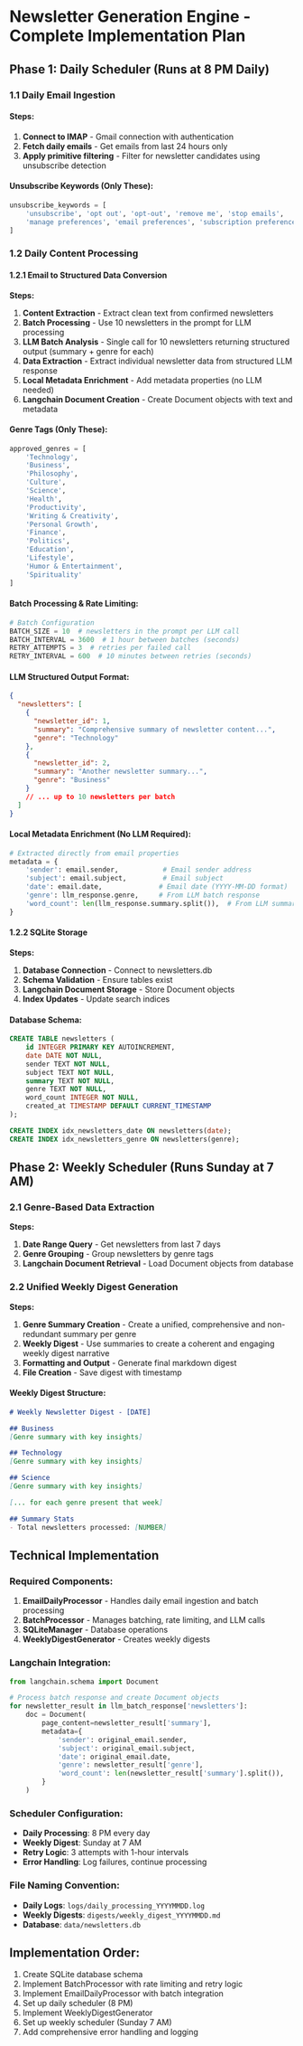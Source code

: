 # Newsletter Generation Engine - Complete Implementation Plan

## Phase 1: Daily Scheduler (Runs at 8 PM Daily)

### 1.1 Daily Email Ingestion
#### Steps:
1. **Connect to IMAP** - Gmail connection with authentication
2. **Fetch daily emails** - Get emails from last 24 hours only
3. **Apply primitive filtering** - Filter for newsletter candidates using unsubscribe detection

#### Unsubscribe Keywords (Only These):
```python
unsubscribe_keywords = [
    'unsubscribe', 'opt out', 'opt-out', 'remove me', 'stop emails',
    'manage preferences', 'email preferences', 'subscription preferences'
]
```

### 1.2 Daily Content Processing

#### 1.2.1 Email to Structured Data Conversion
**Steps:**
1. **Content Extraction** - Extract clean text from confirmed newsletters
2. **Batch Processing** - Use 10 newsletters in the prompt for LLM processing
3. **LLM Batch Analysis** - Single call for 10 newsletters returning structured output (summary + genre for each)
4. **Data Extraction** - Extract individual newsletter data from structured LLM response
5. **Local Metadata Enrichment** - Add metadata properties (no LLM needed)
6. **Langchain Document Creation** - Create Document objects with text and metadata

#### Genre Tags (Only These):
```python
approved_genres = [
    'Technology',
    'Business',
    'Philosophy',
    'Culture',
    'Science',
    'Health',
    'Productivity',
    'Writing & Creativity',
    'Personal Growth',
    'Finance',
    'Politics',
    'Education',
    'Lifestyle',
    'Humor & Entertainment',
    'Spirituality'
]
```

#### Batch Processing & Rate Limiting:
```python
# Batch Configuration
BATCH_SIZE = 10  # newsletters in the prompt per LLM call
BATCH_INTERVAL = 3600  # 1 hour between batches (seconds)
RETRY_ATTEMPTS = 3  # retries per failed call
RETRY_INTERVAL = 600  # 10 minutes between retries (seconds)
```

#### LLM Structured Output Format:
```json
{
  "newsletters": [
    {
      "newsletter_id": 1,
      "summary": "Comprehensive summary of newsletter content...",
      "genre": "Technology"
    },
    {
      "newsletter_id": 2, 
      "summary": "Another newsletter summary...",
      "genre": "Business"
    }
    // ... up to 10 newsletters per batch
  ]
}
```

#### Local Metadata Enrichment (No LLM Required):
```python
# Extracted directly from email properties
metadata = {
    'sender': email.sender,           # Email sender address  
    'subject': email.subject,         # Email subject
    'date': email.date,              # Email date (YYYY-MM-DD format)
    'genre': llm_response.genre,     # From LLM batch response
    'word_count': len(llm_response.summary.split()),  # From LLM summary
}
```

#### 1.2.2 SQLite Storage
**Steps:**
1. **Database Connection** - Connect to newsletters.db
2. **Schema Validation** - Ensure tables exist
3. **Langchain Document Storage** - Store Document objects
4. **Index Updates** - Update search indices

#### Database Schema:
```sql
CREATE TABLE newsletters (
    id INTEGER PRIMARY KEY AUTOINCREMENT,
    date DATE NOT NULL,
    sender TEXT NOT NULL,
    subject TEXT NOT NULL,
    summary TEXT NOT NULL,
    genre TEXT NOT NULL,
    word_count INTEGER NOT NULL,
    created_at TIMESTAMP DEFAULT CURRENT_TIMESTAMP
);

CREATE INDEX idx_newsletters_date ON newsletters(date);
CREATE INDEX idx_newsletters_genre ON newsletters(genre);
```

## Phase 2: Weekly Scheduler (Runs Sunday at 7 AM)

### 2.1 Genre-Based Data Extraction
**Steps:**
1. **Date Range Query** - Get newsletters from last 7 days
2. **Genre Grouping** - Group newsletters by genre tags
3. **Langchain Document Retrieval** - Load Document objects from database

### 2.2 Unified Weekly Digest Generation
**Steps:**
1. **Genre Summary Creation** - Create a unified, comprehensive and non-redundant summary per genre 
2. **Weekly Digest** - Use summaries to create a coherent and engaging weekly digest narrative
3. **Formatting and Output** - Generate final markdown digest
4. **File Creation** - Save digest with timestamp

#### Weekly Digest Structure:
```markdown
# Weekly Newsletter Digest - [DATE]

## Business
[Genre summary with key insights]

## Technology
[Genre summary with key insights]

## Science
[Genre summary with key insights]

[... for each genre present that week]

## Summary Stats
- Total newsletters processed: [NUMBER]
```

## Technical Implementation

### Required Components:
1. **EmailDailyProcessor** - Handles daily email ingestion and batch processing
2. **BatchProcessor** - Manages batching, rate limiting, and LLM calls  
3. **SQLiteManager** - Database operations
4. **WeeklyDigestGenerator** - Creates weekly digests

### Langchain Integration:
```python
from langchain.schema import Document

# Process batch response and create Document objects
for newsletter_result in llm_batch_response['newsletters']:
    doc = Document(
        page_content=newsletter_result['summary'],
        metadata={
            'sender': original_email.sender,
            'subject': original_email.subject,
            'date': original_email.date,
            'genre': newsletter_result['genre'],
            'word_count': len(newsletter_result['summary'].split()),
        }
    )
```

### Scheduler Configuration:
- **Daily Processing**: 8 PM every day
- **Weekly Digest**: Sunday at 7 AM
- **Retry Logic**: 3 attempts with 1-hour intervals
- **Error Handling**: Log failures, continue processing

### File Naming Convention:
- **Daily Logs**: `logs/daily_processing_YYYYMMDD.log`
- **Weekly Digests**: `digests/weekly_digest_YYYYMMDD.md`
- **Database**: `data/newsletters.db`

## Implementation Order:
1. Create SQLite database schema
2. Implement BatchProcessor with rate limiting and retry logic
3. Implement EmailDailyProcessor with batch integration
4. Set up daily scheduler (8 PM) 
5. Implement WeeklyDigestGenerator
6. Set up weekly scheduler (Sunday 7 AM)
7. Add comprehensive error handling and logging 